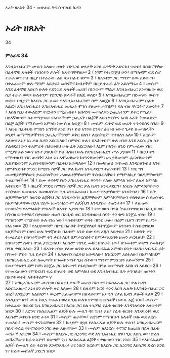 ﻿
 ኦሪት ዘጸአት 34 - መጽሐፍ ቅዱስ ብሉይ ኪዳን
# ኦሪት ዘጸአት
34
### ምዕራፍ 34
እግዚአብሔርም ሙሴን አለው። ሁለት የድንጋይ ጽላቶች እንደ ፊተኞች አድርገህ ጥረብ፤ በሰበርኻቸው በፊተኞቹ ጽላቶች የነበሩትን ቃሎች እጽፍባቸዋለሁ።
2 ፤ ነገም የተዘጋጀህ ሁን፥ በማለዳም ወደ ሲና ተራራ ወጥተህ በዚያ በተራራው ራስ ላይ በፊቴ ቁም።
3 ፤ ከአንተም ጋር ማንም ሰው አይውጣ፥ በተራራውም ሁሉ ማንም አይታይ፤ መንጎችና ከብቶችም በዚያ ተራራ ፊት አይሰማሩ።
4 ፤ ሙሴም እንደ ፊተኞቹ አድርጎ ሁለት የድንጋይ ጽላቶች ጠረበ፤ በነጋውም ማልዶ እግዚአብሔር እንዳዘዘው ወደ ሲና ተራራ ወጣ፥ ሁለቱንም የድንጋይ ጽላቶች በእጁ ወሰደ፥
5 ፤ እግዚአብሔርም በደመናው ውስጥ ወረደ፥ በዚያም ከእርሱ ጋር ቆመ፥ የእግዚአብሔርንም ስም አወጀ።
6 ፤ እግዚአብሔርም በፊቱ አልፎ። እግዚአብሔር፥ እግዚአብሔር መሐሪ፥ ሞገስ ያለው፥ ታጋሽም፥ ባለ ብዙ ቸርነትና እውነት፥
7 ፤ እስከ ሺህ ትውልድም ቸርነትን የሚጠብቅ፥ አበሳንና መተላለፍን ኃጢአትንም ይቅር የሚል፥ በደለኛውንም ከቶ የማያነጻ፥ የአባቶችንም ኃጢአት በልጆች እስከ ሦስትና እስከ አራት ትውልድም በልጅ ልጆች የሚያመጣ አምላክ ነው ሲል አወጀ።
8 ፤ ሙሴም ፈጥኖ ወደ መሬት ተጐነበሰና ሰገደ።
9 ፤ አቤቱ በፊትህስ ሞገስን አግኝቼ እንደ ሆነ፥ ይህ አንገተ ደንዳና ሕዝብ ነውና ጌታዬ በመካከላችን ይሂድ፤ ጠማማነታችንንና ኃጢአታችንንም ይቅር በለን፥ ለርስትህም ተቀበለን አለ።
10 ፤ እርሱም አለው። እነሆ እኔ ቃል ኪዳን አደርጋለሁ፤ በምድር ሁሉ፥ በአሕዛብም ሁሉ ዘንድ እንደ እርሱ ያለ ከቶ ያልተደረገውን ተአምራት በሕዝብህ ሁሉ ፊት አደርጋለሁ፤ እኔም በአንተ ዘንድ የምሠራው ነገር የሚያስፈራ ነውና አንተ ያለህበት ይህ ሕዝብ ሁሉ የእግዚአብሔርን ሥራ ያያል።
11 ፤ በዚህ ቀን የማዝዝህን ነገር ጠብቅ፤ እነሆ እኔ አሞራዊውን ከነዓናዊውንም ኬጢያዊውንም ፌርዛዊውንም ኤዊያዊውንም ኢያቡሳዊውንም በፊትህ አወጣለሁ።
12 ፤ በመካከልህ ወጥመድ እንዳይሆኑብህ አንተ በምትሄድባት ምድር ከሚኖሩ ሰዎች ጋር ቃል ኪዳን እንዳታደርግ ተጠንቀቅ፤
13 ፤ ነገር ግን መሠዊያዎቻቸውን ታፈርሳላችሁ፥ ሐውልቶቻቸውንም ትሰብራላችሁ፥ የማምለኪያ ዓፀዶቻቸውንም ትቈርጣላችሁ፤
14 ፤ ስሙ ቀናተኛ የሆነ እግዚአብሔር ቅንዓት ያለው አምላክ ነውና ለሌላ አምላክ አትስገድ።
15 ፤ በዚያች ምድር ከሚኖሩ ሰዎች ጋር ቃል ኪዳን እንዳታደርግ፥ እነርሱ አምላኮቻቸውን ተከትለው ባመነዘሩና በሠዉላቸው ጊዜ እንዳይጠሩህ፥ ከመሥዋዕታቸውም እንዳትበላ፥
16 ፤ ሴት ልጆቻቸውንም ከወንድ ልጆችህ ጋር እንዳታጋባ፥ ልጆቻቸውም አምላኮቻቸውን ተከትለው ሲያመነዝሩ ከአምላኮቻቸው በኋላ ሄደው አመንዝረውም ልጆችህን እንዳያስቱ ተጠንቀቅ።
17 ፤ ቀልጠው የተሠሩትን የአማልክት ምስሎች ለአንተ አታድርግ።
18 ፤ የቂጣውን በዓል ትጠብቀዋለህ። በአቢብ ወር ከግብፅ ወጥተሃልና በታዘዘው ዘመን በአቢብ ወር እንዳዘዝሁህ ሰባት ቀን ቂጣ እንጀራ ብላ።
19 ፤ ማኅፀንንም የሚከፍት ሁሉ የእኔ ነው፤ የከብትህም ተባት በኵር ሁሉ፥ በሬም ቢሆን በግም ቢሆን፥ የእኔ ነው።
20 ፤ የአህያውንም በኵር በጠቦት ትዋጀዋለህ፤ ባትዋጀውም አንገቱን ትሰብረዋለህ። የልጆችህንም በኵር ሁሉ ትዋጃለህ። በፊቴም አንድ ሰው ባዶ እጁን አይታይ።
21 ፤ ስድስት ቀን ትሠራለህ፥ በሰባተኛውም ቀን ታርፋለህ፤ በምታርስበትና በምታጭድበት ዘመን ታርፋለህ።
22 ፤ የሰባቱንም ሱባዔ በዓል ታደርጋለህ፥ እርሱም የስንዴ መከር በኵራት ነው፤ በዓመቱም ፍጻሜ የመክተቻ በዓል ታደርጋለህ።
23 ፤ በአንተ ዘንድ ያለው ወንድ ሁሉ በእስራኤል አምላክ በጌታ በእግዚአብሔር ፊት በዓመት ሦስት ጊዜ ይታይ።
24 ፤ አሕዛብን ከፊትህ አወጣለሁ፥ አገርህንም አሰፋለሁ፤ በአምላክህም በእግዚአብሔር ፊት ለመታየት በዓመት ሦስት ጊዜ ስትወጣ ማንም ምድርህን አይመኝም።
25 ፤ የመሥዋዕቴን ደም ከቦካ እንጀራ ጋር አትሠዋ፤ የፋሲካውም በዓል መሥዋዕት እስከ ነገ አይደር።
26 ፤ የተመረጠውን የምድርህን ፍሬ በኵራት ወደ አምላክህ ወደ እግዚአብሔር ቤት ታገባለህ። ጠቦቱን በእናቱ ወተት አትቀቅልም። v  
27 ፤ እግዚአብሔርም ሙሴን። በእነዚህ ቃሎች መጠን ከአንተና ከእስራኤል ጋር ቃል ኪዳን አድርጌአለሁና እነዚህን ቃሎች ጻፍ አለው።
28 ፤ በዚያም አርባ ቀንና አርባ ሌሊት ከእግዚአብሔር ጋር ነበረ፤ እንጀራም አልበላም፥ ውኃም አልጠጣም። በጽላቶቹም አሥሩን የቃል ኪዳን ቃሎች ጻፈ።
29 ፤ እንዲህም ሆነ፤ ሙሴ ከሲና ተራራ በወረደ ጊዜ ሁለቱ የምስክር ጽላቶች በሙሴ እጅ ነበሩ፤ ሙሴም ከተራራው በወረደ ጊዜ እግዚአብሔር ከእርሱ ጋር ስለ ተነጋገረ የፊቱ ቁርበት እንዳንጸባረቀ አላወቀም ነበር።
30 ፤ አሮንና የእስራኤልም ልጆች ሁሉ ሙሴን ባዩ ጊዜ፥ እነሆ የፊቱ ቁርበት አንጸባረቀ፤ ወደ እርሱም ይቀርቡ ዘንድ ፈሩ።
31 ፤ ሙሴም ጠራቸው፤ አሮንም የማኅበሩን አለቆች ሁሉ ወደ እርሱ ተመለሱ፤ ሙሴም ተናገራቸው።
32 ፤ ከዚያም በኋላ የእስራኤል ልጆች ሁሉ ቀረቡ፤ እግዚአብሔርም በሲና ተራራ የተናገረውን ነገር ሁሉ አዘዛቸው።
33 ፤ ሙሴም ለእነርሱ ተናግሮ ከጨረሰ በኋላ በፊቱ መሸፈኛ አደረገ።
34 ፤ ሙሴም ከእርሱ ጋር ሲነጋገር ወደ እግዚአብሔር በገባ ጊዜ እስኪ ወጣ ድረስ መሸፈኛውን ከፊቱ አነሣ፤ በወጣም ጊዜ ለእስራኤል ልጆች የታዘዘውን ነገር ነገረ።
35 ፤ የእስራኤልም ልጆች የሙሴን ፊት ቁርበት እንዳንጸባረቀ ያዩ ነበር፤ እርሱም ከእርሱ ጋር ሊነጋገር እስኪገባ ድረስ እንደ ገና በፊቱ መሸፈኛ ያደርግ ነበር። 
